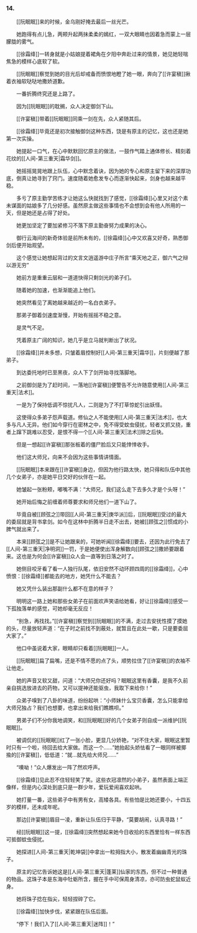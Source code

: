 ### 14.

　　[[阮眠眠]]来的时候，金乌刚好掩去最后一丝光芒。

　　她跑得有点儿急，两颊升起两抹柔柔的嫣红，一双大眼睛也因着急而蒙上一层朦胧的雾气。

　　[[徐霜绛]]一转身就是小姑娘提着裙角在夕阳中奔赴过来的情景，她见她轻喘焦急的模样心底软了软。

　　[[阮眠眠]]察觉到她的目光后却戒备而愤恨地瞪了她一眼，奔向了[[许宴稹]]揪着衣袖软哒哒地撒娇道歉。

　　一番折腾终究还是上路了。

　　因为[[阮眠眠]]的耽搁，众人决定御剑下山。

　　[[许宴稹]]带着[[阮眠眠]]同乘一剑在先，众人紧随其后。

　　[[徐霜绛]]毕竟还是初次接触御剑这种东西，饶是有原主的记忆，这也还是她第一次实操。

　　她提起一口气，在心中默默回忆原主的做法，一鼓作气踏上通体修长、精刻着花纹的[[人间-第三重天|霜华剑]]。

　　她摇摇晃晃地跟上队伍，心中默念着诀，因为她的专心和原主留下来的深厚功底，倒真让她寻到了窍门。速度随着她愈发专心而逐渐快起来，剑身也越来越平稳。

　　多亏了原主勤学苦练才让她这么快就找到了感觉，[[徐霜绛]]心里又对这个素未谋面的姑娘多了几分好感。虽然原主做这些事情也不会想到会有他人所用的一天，但是她还是占得了好处。

　　她更加坚定了要加紧修习不落下原主勤奋努力成果的决心。

　　御行云海间的新奇体验是前所未有的，[[徐霜绛]]心中又欢喜又好奇，熟悉御剑后便开始观望。

　　这个感觉让她想起背过的文言文逍遥游中庄子所言“乘天地之正，御六气之辩以游无穷”

　　她前方是重重云层和一道道快得只剩剑光的弟子们。

　　随着她的加速，也渐渐能追上他们。

　　她突然看见了离她越来越近的一名白衣弟子。

　　那弟子御着剑速度渐慢，开始有摇摇不稳之意。

　　是灵气不足。

　　凭着原主广阔的知识，她几乎是立马就判断出了状况。

　　[[徐霜绛]]并未多想，只皱着眉控制好[[人间-第三重天|霜华]]，片刻便越了那弟子。

　　到达委托地时已至黑夜，众人下了剑开始寻找落脚地。

　　之前御剑是为了赶时间，一落地[[许宴稹]]便警告不允许随意使用[[人间-第三重天|法术]]。

　　一是为了保持低调不惊扰凡人，二则是为了不打草惊蛇引出妖怪。

　　这使得众多弟子怨声载道。修仙之人不能使用[[人间-第三重天|法术]]，也大多与凡人无异。他们如今穿行在密林之中，免不得受蚊虫侵扰，轻者又抓又挠，重者上蹿下跳难以忍受，是恨不得一个[[人间-第三重天|法术]]除之后快。

　　但是一想起[[许宴稹]]那张板着的僵尸脸后又只能悻悻收手。

　　他们这大师兄，向来不会因为这些事情讲情面。

　　[[阮眠眠]]本来跟在[[许宴稹]]身边，但因为他行路太快，她只得和队伍中其他几个女弟子，亦是她平日交好的伙伴在一起。

　　她皱起一张粉颊，嘟嘴不满：“大师兄，我们这么走下去多久才是个头呀！”

　　她开始后悔之前缠着师尊要求和师兄他们一道下山了。

　　毕竟自被[[顾弦之]]带回[[人间-第三重天|庚华派]]后，[[阮眠眠]]受过的最大的委屈就是背书拿剑。如今在这林中折腾半日走不出去，她被[[顾弦之]]惯成的小脾气就出来了。

　　本来[[顾弦之]]是不让她跟来的，可她听闻[[徐霜绛]]要去，还因为此行免去了[[人间-第三重天|净明洞]]一罚，于是她便使出浑身解数向[[顾弦之]]撒娇要跟着来。这也是为何会[[许宴稹]]众人会一直等到日落之时了。

　　她侧目咬牙看了看一人独行队尾，依旧安然不动环顾四周的[[徐霜绛]]，心中愤恨：[[徐霜绛]]都能去的地方，她凭什么不能去？

　　她又凭什么装出那副什么都不在意的样子？

　　明明这一路上她和那些女弟子在前面欢声笑语给她看，好让[[徐霜绛]]感受一下孤独落单的感觉，可她却毫无反应！

　　“别急，再找找。”[[许宴稹]]察觉到[[阮眠眠]]的不满，走过去安抚性摸了摸她的头，尽量放轻声道：“在子时之前找不到蔽处，就暂且在此处一歇，只是要委屈大家了。”

　　他口中虽说着大家，眼睛却只看着[[阮眠眠]]一人。

　　[[阮眠眠]]扁了扁嘴，还是不情不愿的点了头，顺势拉住了[[许宴稹]]的衣袖不让他走。

　　她的声音又软又甜，问道：“大师兄你还好吗？眠眠这里有香囊，是我不久前亲自挑选放进去的药物，又可以提神还能驱虫，我取下来给你！”

　　众弟子嗅到了八卦的味道，纷纷起哄：“小师妹什么宝贝香囊，怎么只能拿给大师兄独占？我们也想要，也拿出来给我们瞧瞧呗。”

　　男弟子们不分你我地调笑，和[[阮眠眠]]好的几个女弟子则自成一派维护[[阮眠眠]]。

　　被调侃的[[阮眠眠]]红了一张小脸，更显几分娇艳，“对不住大家，眠眠这里暂时只有一个啦，待回去给大家做。而这一个……”她抬起头娇怯看了一眼同样被揶揄的[[许宴稹]]，低低道：“就…就先给大师兄……”

　　“噢呦！”众人爆发出一阵了然欢呼声。

　　[[徐霜绛]]见此忍不住轻轻笑了笑。这些衣冠凛然的小弟子，虽然表面上端正像样，但是内心深处到底只是一群少年，爱玩爱闹喜欢起哄。

　　她打量一番，这些弟子中有男有女，高矮各具。有些怕是比她还要小，十四五岁的模样，还未成年呢。

　　那边[[许宴稹]]眉目一凌，重新让队伍归于平静，“莫要胡闹，认真寻路！”

　　经[[阮眠眠]]这一提，[[徐霜绛]]突然想起来她今日收拾的东西里恰有一样东西可抵御蚊虫侵扰。

　　她探进[[人间-第三重天|乾坤袋]]中拿出一粒拇指大小，散发着幽幽青光的珠子。

　　原主的记忆告诉她这是[[人间-第三重天|蓬莱]]仙家的东西，但不过一种普通的物品。这珠子本是东海中牡蛎所含，握在手中可保周身清凉，亦可防虫蛇鼠蚁近身。

　　她将珠子捻在指尖，轻轻捏碎了它。

　　[[徐霜绛]]加快步伐，紧紧跟在队伍后面。

　　“停下！我们入了[[人间-第三重天|迷阵]]！”